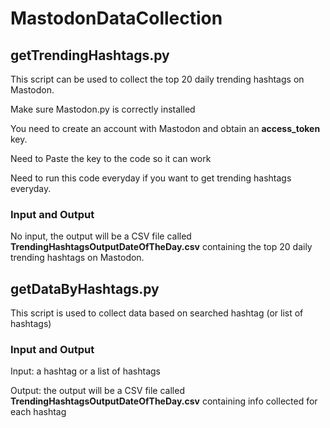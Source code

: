 # MastodonDataCollection

## getTrendingHashtags.py           
This script can be used to collect the top 20 daily trending hashtags on Mastodon.

Make sure Mastodon.py is correctly installed 

You need to create an account with Mastodon and obtain an **access_token** key. 

Need to Paste the key to the code so it can work

Need to run this code everyday if you want to get trending hashtags everyday.

### Input and Output
No input, the output will be a CSV file called **TrendingHashtagsOutputDateOfTheDay.csv** containing the top 20 daily trending hashtags on Mastodon.


## getDataByHashtags.py
This script is used to collect data based on searched hashtag (or list of hashtags)

### Input and Output
Input: a hashtag or a list of hashtags

Output: the output will be a CSV file called **TrendingHashtagsOutputDateOfTheDay.csv** containing info collected for each hashtag
